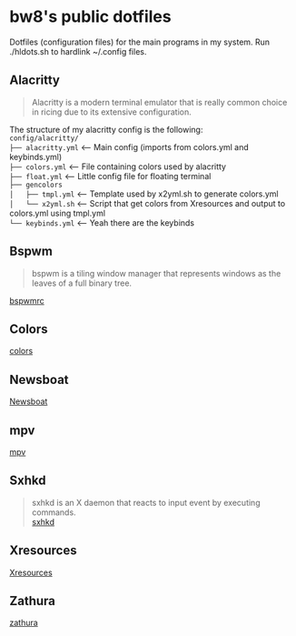 # bw8's public dotfiles
Dotfiles (configuration files) for the main programs in my system.
Run ./hldots.sh to hardlink ~/.config files.
## Alacritty
> Alacritty is a modern terminal emulator that is really common choice in ricing due to its extensive configuration.

The structure of my alacritty config is the following:  
`config/alacritty/`  
`├── alacritty.yml`   <-- Main config (imports from colors.yml and keybinds.yml)  
`├── colors.yml`      <-- File containing colors used by alacritty  
`├── float.yml`       <-- Little config file for floating terminal  
`├── gencolors`  
`│   ├── tmpl.yml`    <-- Template used by x2yml.sh to generate colors.yml  
`│   └── x2yml.sh`    <-- Script that get colors from Xresources and output to colors.yml using tmpl.yml  
`└── keybinds.yml`    <-- Yeah there are the keybinds  

## Bspwm
> bspwm is a tiling window manager that represents windows as the leaves of a full binary tree.  

[bspwmrc](config/bspwm/bspwmrc)

## Colors
[colors](config/colors)

## Newsboat
[Newsboat](config/newsboat)

## mpv
[mpv](config/mpv)

## Sxhkd
> sxhkd is an X daemon that reacts to input event by executing commands.  
[sxhkd](config/sxhkd/sxhkdrc)

## Xresources
[Xresources](config/Xresources)

## Zathura
[zathura](config/zathura)
